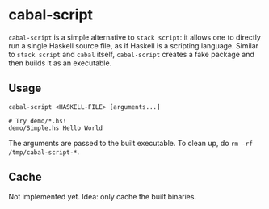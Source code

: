 # cabal-script

`cabal-script` is a simple alternative to `stack script`: it allows one to directly run a single Haskell source file, as if Haskell is a scripting language.  Similar to `stack script` and `cabal` itself, `cabal-script` creates a fake package and then builds it as an executable.

## Usage

```shell
cabal-script <HASKELL-FILE> [arguments...]

# Try demo/*.hs!
demo/Simple.hs Hello World
```

The arguments are passed to the built executable.  To clean up, do `rm -rf /tmp/cabal-script-*`.

## Cache

Not implemented yet.  Idea: only cache the built binaries.
